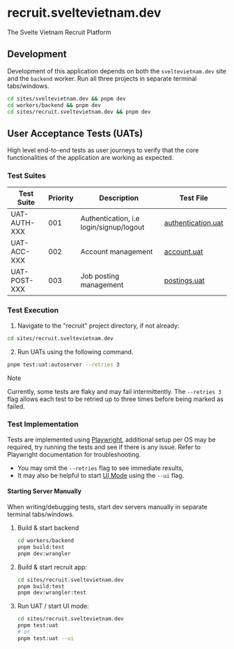# recruit.sveltevietnam.dev

The Svelte Vietnam Recruit Platform

## Development

Development of this application depends on both the `sveltevietnam.dev` site and the `backend` worker.
Run all three projects in separate terminal tabs/windows.

```bash
cd sites/sveltevietnam.dev && pnpm dev
cd workers/backend && pnpm dev
cd sites/recruit.sveltevietnam.dev && pnpm dev
```

## User Acceptance Tests (UATs)

High level end-to-end tests as user journeys to verify that the core functionalities of the
application are working as expected.

### Test Suites

| Test Suite   | Priority | Description                             | Test File            |
| ------------ | -------- | --------------------------------------- | -------------------- |
| UAT-AUTH-XXX | 001      | Authentication, i.e login/signup/logout | [authentication.uat] |
| UAT-ACC-XXX  | 002      | Account management                      | [account.uat]        |
| UAT-POST-XXX | 003      | Job posting management                  | [postings.uat]       |

### Test Execution

1. Navigate to the "recruit" project directory, if not already:

```bash
cd sites/recruit.sveltevietnam.dev
```

2. Run UATs using the following command.

```bash
pnpm test:uat:autoserver --retries 3
```

> [!NOTE]
> Currently, some tests are flaky and may fail intermittently. The `--retries 3` flag allows each
> test to be retried up to three times before being marked as failed.

### Test Implementation

Tests are implemented using [Playwright], additional setup per OS may be required, try running the
tests and see if there is any issue. Refer to Playwright documentation for troubleshooting.

- You may omit the `--retries` flag to see immediate results,
- It may also be helpful to start [UI Mode](https://playwright.dev/docs/test-ui-mode) using the `--ui` flag.

#### Starting Server Manually

When writing/debugging tests, start dev servers manually in separate terminal tabs/windows.

1. Build & start backend

   ```bash
   cd workers/backend
   pnpm build:test
   pnpm dev:wrangler
   ```

2. Build & start recruit app:

   ```bash
   cd sites/recruit.sveltevietnam.dev
   pnpm build:test
   pnpm dev:wrangler:test
   ```

3. Run UAT / start UI mode:

   ```bash
   cd sites/recruit.sveltevietnam.dev
   pnpm test:uat
   # or
   pnpm test:uat --ui
   ```

[authentication.uat]: ./tests/001-authentication.uat.ts
[account.uat]: ./tests/002-account.uat.ts
[postings.uat]: ./tests/003-postings.uat.ts
[playwright]: https://playwright.dev/
